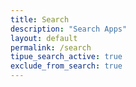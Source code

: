 ```yaml
---
title: Search
description: "Search Apps"
layout: default
permalink: /search
tipue_search_active: true
exclude_from_search: true
---
```


<div class="row" style="margin:25px; padding:30px">
    <div class="col-lg-9">
        <div id="tipue_search_content"></div>
    </div>
    <div class="col-lg-3">    
</div>

